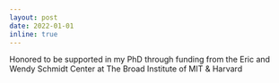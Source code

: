 ```yaml
---
layout: post
date: 2022-01-01
inline: true
---
```


Honored to be supported in my PhD through funding from the Eric and Wendy Schmidt Center at The Broad Institute of MIT & Harvard
